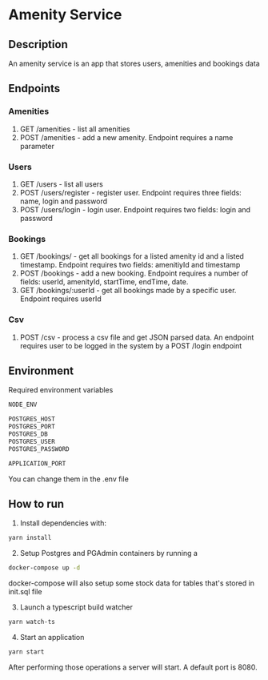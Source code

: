 # Amenity Service

## Description

An amenity service is an app that stores users, amenities and bookings data

## Endpoints

### Amenities

1. GET /amenities - list all amenities
2. POST /amenities - add a new amenity. Endpoint requires a name parameter

### Users

1. GET /users - list all users
2. POST /users/register - register user. Endpoint requires three fields: name, login and password
3. POST /users/login - login user. Endpoint requires two fields: login and password

### Bookings

1. GET /bookings/ - get all bookings for a listed amenity id and a listed timestamp. Endpoint requires two fields: amenitiyId and timestamp
2. POST /bookings - add a new booking. Endpoint requires a number of fields: userId, amenityId, startTime, endTime, date.
3. GET /bookings/:userId - get all bookings made by a specific user. Endpoint requires userId

### Csv

1. POST /csv - process a csv file and get JSON parsed data. An endpoint requires user to be logged in the system by a POST /login endpoint 

## Environment
Required environment variables
```bash
NODE_ENV

POSTGRES_HOST
POSTGRES_PORT
POSTGRES_DB
POSTGRES_USER
POSTGRES_PASSWORD

APPLICATION_PORT
```

You can change them in the .env file

## How to run

1. Install dependencies with:

```bash
yarn install
```

2. Setup Postgres and PGAdmin containers by running a

```bash
docker-compose up -d
```

docker-compose will also setup some stock data for tables that's stored in init.sql file 

3. Launch a typescript build watcher

```bash
yarn watch-ts
```

4. Start an application

```bash
yarn start
```

After performing those operations a server will start. A default port is 8080.